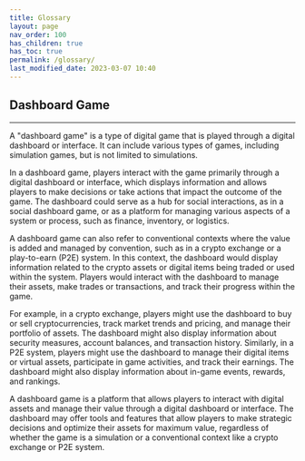 ```yaml
---
title: Glossary
layout: page
nav_order: 100
has_children: true
has_toc: true
permalink: /glossary/
last_modified_date: 2023-03-07 10:40
---
```



## Dashboard Game
----------------

A "dashboard game" is a type of digital game that is played through a digital dashboard or interface. It can include various types of games, including simulation games, but is not limited to simulations.

In a dashboard game, players interact with the game primarily through a digital dashboard or interface, which displays information and allows players to make decisions or take actions that impact the outcome of the game. The dashboard could serve as a hub for social interactions, as in a social dashboard game, or as a platform for managing various aspects of a system or process, such as finance, inventory, or logistics.

A dashboard game can also refer to conventional contexts where the value is added and managed by convention, such as in a crypto exchange or a play-to-earn (P2E) system. In this context, the dashboard would display information related to the crypto assets or digital items being traded or used within the system. Players would interact with the dashboard to manage their assets, make trades or transactions, and track their progress within the game.

For example, in a crypto exchange, players might use the dashboard to buy or sell cryptocurrencies, track market trends and pricing, and manage their portfolio of assets. The dashboard might also display information about security measures, account balances, and transaction history. Similarly, in a P2E system, players might use the dashboard to manage their digital items or virtual assets, participate in game activities, and track their earnings. The dashboard might also display information about in-game events, rewards, and rankings.

A dashboard game is a platform that allows players to interact with digital assets and manage their value through a digital dashboard or interface. The dashboard may offer tools and features that allow players to make strategic decisions and optimize their assets for maximum value, regardless of whether the game is a simulation or a conventional context like a crypto exchange or P2E system.



